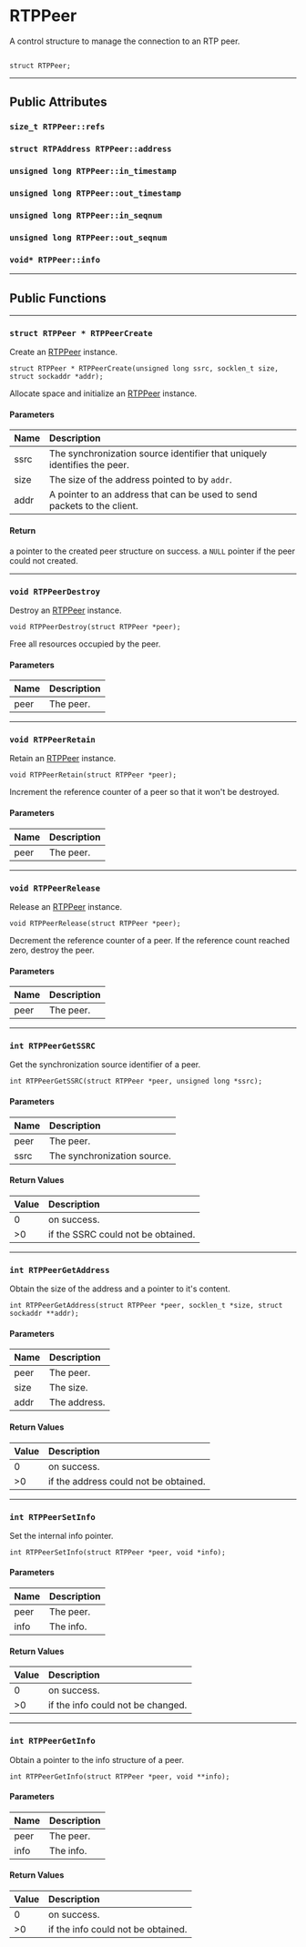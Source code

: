# RTPPeer #
A control structure to manage the connection to an RTP peer.
```

struct RTPPeer;
```





---

## Public Attributes ##


### `size_t RTPPeer::refs` ###


### `struct RTPAddress RTPPeer::address` ###


### `unsigned long RTPPeer::in_timestamp` ###


### `unsigned long RTPPeer::out_timestamp` ###


### `unsigned long RTPPeer::in_seqnum` ###


### `unsigned long RTPPeer::out_seqnum` ###


### `void* RTPPeer::info` ###



---

## Public Functions ##



---


### `struct RTPPeer * RTPPeerCreate` ###
Create an [RTPPeer](struct_r_t_p_peer.md) instance.
```
struct RTPPeer * RTPPeerCreate(unsigned long ssrc, socklen_t size, struct sockaddr *addr);
```

Allocate space and initialize an [RTPPeer](struct_r_t_p_peer.md) instance.


#### Parameters ####
| **Name** | **Description** |
|:---------|:----------------|
| ssrc     | The synchronization source identifier that uniquely identifies the peer.  |
| size     | The size of the address pointed to by `addr`.  |
| addr     | A pointer to an address that can be used to send packets to the client.  |

#### Return ####
a pointer to the created peer structure on success. a `NULL` pointer if the peer could not created.


---


### `void RTPPeerDestroy` ###
Destroy an [RTPPeer](struct_r_t_p_peer.md) instance.
```
void RTPPeerDestroy(struct RTPPeer *peer);
```

Free all resources occupied by the peer.


#### Parameters ####
| **Name** | **Description** |
|:---------|:----------------|
| peer     | The peer.       |



---


### `void RTPPeerRetain` ###
Retain an [RTPPeer](struct_r_t_p_peer.md) instance.
```
void RTPPeerRetain(struct RTPPeer *peer);
```

Increment the reference counter of a peer so that it won't be destroyed.


#### Parameters ####
| **Name** | **Description** |
|:---------|:----------------|
| peer     | The peer.       |



---


### `void RTPPeerRelease` ###
Release an [RTPPeer](struct_r_t_p_peer.md) instance.
```
void RTPPeerRelease(struct RTPPeer *peer);
```

Decrement the reference counter of a peer. If the reference count reached zero, destroy the peer.


#### Parameters ####
| **Name** | **Description** |
|:---------|:----------------|
| peer     | The peer.       |



---


### `int RTPPeerGetSSRC` ###
Get the synchronization source identifier of a peer.
```
int RTPPeerGetSSRC(struct RTPPeer *peer, unsigned long *ssrc);
```


#### Parameters ####
| **Name** | **Description** |
|:---------|:----------------|
| peer     | The peer.       |
| ssrc     | The synchronization source.  |

#### Return Values ####
| **Value** | **Description** |
|:----------|:----------------|
| 0         | on success.     |
| >0        | if the SSRC could not be obtained.  |



---


### `int RTPPeerGetAddress` ###
Obtain the size of the address and a pointer to it's content.
```
int RTPPeerGetAddress(struct RTPPeer *peer, socklen_t *size, struct sockaddr **addr);
```


#### Parameters ####
| **Name** | **Description** |
|:---------|:----------------|
| peer     | The peer.       |
| size     | The size.       |
| addr     | The address.    |

#### Return Values ####
| **Value** | **Description** |
|:----------|:----------------|
| 0         | on success.     |
| >0        | if the address could not be obtained.  |



---


### `int RTPPeerSetInfo` ###
Set the internal info pointer.
```
int RTPPeerSetInfo(struct RTPPeer *peer, void *info);
```


#### Parameters ####
| **Name** | **Description** |
|:---------|:----------------|
| peer     | The peer.       |
| info     | The info.       |

#### Return Values ####
| **Value** | **Description** |
|:----------|:----------------|
| 0         | on success.     |
| >0        | if the info could not be changed.  |



---


### `int RTPPeerGetInfo` ###
Obtain a pointer to the info structure of a peer.
```
int RTPPeerGetInfo(struct RTPPeer *peer, void **info);
```


#### Parameters ####
| **Name** | **Description** |
|:---------|:----------------|
| peer     | The peer.       |
| info     | The info.       |

#### Return Values ####
| **Value** | **Description** |
|:----------|:----------------|
| 0         | on success.     |
| >0        | if the info could not be obtained.  |